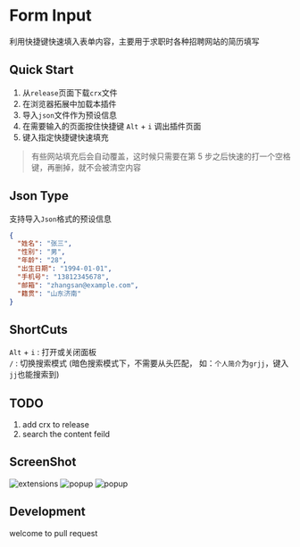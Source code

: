 # Form Input

利用快捷键快速填入表单内容，主要用于求职时各种招聘网站的简历填写

## Quick Start

1. 从`release`页面下载`crx`文件
2. 在浏览器拓展中加载本插件
3. 导入`json`文件作为预设信息
4. 在需要输入的页面按住快捷键 `Alt` + `i` 调出插件页面
5. 键入指定快捷键快速填充

> 有些网站填充后会自动覆盖，这时候只需要在第 5 步之后快速的打一个空格键，再删掉，就不会被清空内容

## Json Type

支持导入`Json`格式的预设信息

```json
{
  "姓名": "张三",
  "性别": "男",
  "年龄": "28",
  "出生日期": "1994-01-01",
  "手机号": "13812345678",
  "邮箱": "zhangsan@example.com",
  "籍贯": "山东济南"
}
```

## ShortCuts

`Alt` + `i` : 打开或关闭面板  
`/` : 切换搜索模式 (暗色搜索模式下，不需要从头匹配， 如：`个人简介`为`grjj`，键入`jj`也能搜索到)

## TODO

1. add crx to release
2. search the content feild

## ScreenShot

![extensions](./images/Snipaste_2023-03-18_13-21-24.png)
![popup](./images/Snipaste_2023-03-18_13-23-32.png)
![popup](./images/Snipaste_2023-03-18_13-27-16.png)

## Development

welcome to pull request
